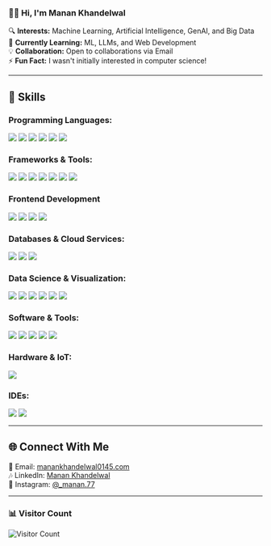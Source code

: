 ### **👋🏽 Hi, I'm Manan Khandelwal**  
🔍 **Interests:** Machine Learning, Artificial Intelligence, GenAI, and Big Data  
🌱 **Currently Learning:** ML, LLMs, and Web Development  
💡 **Collaboration:** Open to collaborations via Email  
⚡ **Fun Fact:** I wasn't initially interested in computer science!  

---

## **🚀 Skills**  

### **Programming Languages:**  
<p align="left">
  <img src="https://img.shields.io/badge/-C-A8B9CC?style=flat&logo=c&logoColor=white" />
  <img src="https://img.shields.io/badge/-C++-00599C?style=flat&logo=c%2B%2B&logoColor=white" />
  <img src="https://img.shields.io/badge/-JavaScript-F7DF1E?style=flat&logo=javascript&logoColor=black" />
  <img src="https://img.shields.io/badge/-Java-007396?style=flat&logo=java&logoColor=white" />
  <img src="https://img.shields.io/badge/-Python-3776AB?style=flat&logo=python&logoColor=white" />
  <img src="https://img.shields.io/badge/-R-276DC3?style=flat&logo=r&logoColor=white" />
</p>

### **Frameworks & Tools:**  
<p align="left">
  <img src="https://img.shields.io/badge/-Flask-000000?style=flat&logo=flask&logoColor=white" />
  <img src="https://img.shields.io/badge/-FastAPI-009688?style=flat&logo=fastapi&logoColor=white" />
  <img src="https://img.shields.io/badge/-Flutter-02569B?style=flat&logo=flutter&logoColor=white" />
  <img src="https://img.shields.io/badge/-Bootstrap-563D7C?style=flat&logo=bootstrap&logoColor=white" />
  <img src="https://img.shields.io/badge/-Node.js-339933?style=flat&logo=node.js&logoColor=white" />
  <img src="https://img.shields.io/badge/-LLMs-FF6F00?style=flat&logo=apache-spark&logoColor=white" />
  <img src="https://img.shields.io/badge/-GenAI-800080?style=flat&logo=openai&logoColor=white" />
</p>

### **Frontend Development**  
<p align="left">
  <img src="https://img.shields.io/badge/-HTML5-E34F26?style=flat&logo=html5&logoColor=white" />
  <img src="https://img.shields.io/badge/-CSS3-1572B6?style=flat&logo=css3&logoColor=white" />
  <img src="https://img.shields.io/badge/-React-61DAFB?style=flat&logo=react&logoColor=black" />
  <img src="https://img.shields.io/badge/-JavaScript-F7DF1E?style=flat&logo=javascript&logoColor=black" />
</p>

### **Databases & Cloud Services:**  
<p align="left">
  <img src="https://img.shields.io/badge/-Microsoft%20SQL%20Server-CC2927?style=flat&logo=microsoft-sql-server&logoColor=white" />
  <img src="https://img.shields.io/badge/-MySQL-4479A1?style=flat&logo=mysql&logoColor=white" />
  <img src="https://img.shields.io/badge/-Firebase-FFCA28?style=flat&logo=firebase&logoColor=black" />
</p>

### **Data Science & Visualization:**  
<p align="left">
  <img src="https://img.shields.io/badge/-NumPy-013243?style=flat&logo=numpy&logoColor=white" />
  <img src="https://img.shields.io/badge/-Pandas-150458?style=flat&logo=pandas&logoColor=white" />
  <img src="https://img.shields.io/badge/-Matplotlib-11557C?style=flat&logo=python&logoColor=white" />
  <img src="https://img.shields.io/badge/-SciPy-8CAAE6?style=flat&logo=scipy&logoColor=white" />
  <img src="https://img.shields.io/badge/-Plotly-3F4F75?style=flat&logo=plotly&logoColor=white" />
  <img src="https://img.shields.io/badge/-Power%20BI-F2C811?style=flat&logo=power-bi&logoColor=black" />
</p>

### **Software & Tools:**  
<p align="left">
  <img src="https://img.shields.io/badge/-Git-F05032?style=flat&logo=git&logoColor=white" />
  <img src="https://img.shields.io/badge/-GitHub-181717?style=flat&logo=github&logoColor=white" />
  <img src="https://img.shields.io/badge/-Google%20Sheets-34A853?style=flat&logo=googlesheets&logoColor=white" />
  <img src="https://img.shields.io/badge/-Stack%20Overflow-F58025?style=flat&logo=stackoverflow&logoColor=white" />
  <img src="https://img.shields.io/badge/-Windows%20Terminal-4D4D4D?style=flat&logo=windows-terminal&logoColor=white" />
</p>

### **Hardware & IoT:**  
<p align="left">
  <img src="https://img.shields.io/badge/-Raspberry%20Pi-C51A4A?style=flat&logo=raspberry-pi&logoColor=white" />
</p>

### **IDEs:**  
<p align="left">
  <img src="https://img.shields.io/badge/-VS%20Code-007ACC?style=flat&logo=visualstudiocode&logoColor=white" />
  <img src="https://img.shields.io/badge/-Xcode-1575F9?style=flat&logo=xcode&logoColor=white" />
</p>

---

## **🌐 Connect With Me**  
📧 Email: [manankhandelwal0145.com](mailto:manankhandelwal0145@gmail.com)  
🎶 LinkedIn: [Manan Khandelwal](https://www.linkedin.com/in/manan-khandelwal-00741)  
📸 Instagram: [@_manan.77](https://www.instagram.com/_manan.77/)  

---

### **📊 Visitor Count**  
![Visitor Count](https://komarev.com/ghpvc/?username=Maverick7728&label=Profile%20Views&color=blue&style=flat)  
